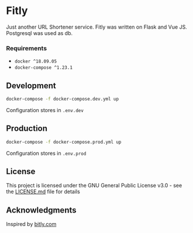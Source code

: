 # Fitly

Just another URL Shortener service. Fitly was written on Flask and Vue JS. Postgresql was used as db.

### Requirements
- `docker ^18.09.05`
- `docker-compose ^1.23.1`

## Development
```sh
docker-compose -f docker-compose.dev.yml up 
```

Configuration stores in `.env.dev`

## Production
```sh
docker-compose -f docker-compose.prod.yml up 
```

Configuration stores in `.env.prod`



## License

This project is licensed under the GNU General Public License v3.0 - see the [LICENSE.md](LICENSE.md) file for details

## Acknowledgments
Inspired by [bitly.com](https://bitly.com/)
